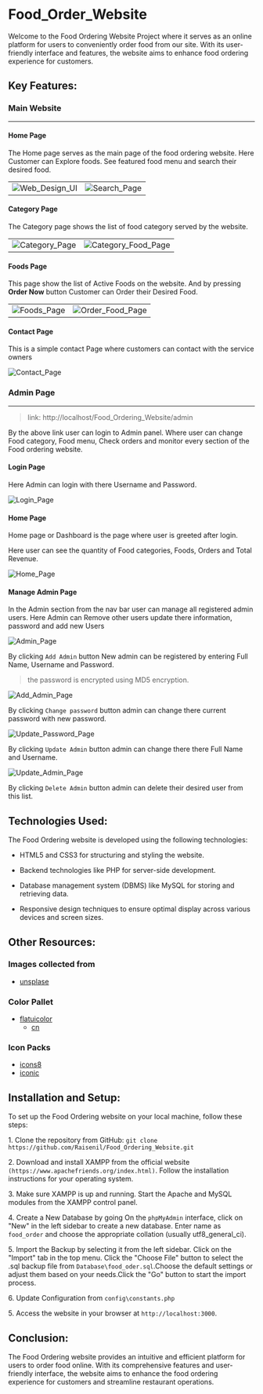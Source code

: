 # Food_Order_Website

Welcome to the Food Ordering Website Project where it serves as an online platform for users to conveniently order food from our site. With its user-friendly interface and features,  the website aims to enhance food ordering experience for customers.



## Key Features:

### Main Website
---

#### Home Page

The Home page serves as the main page of the food ordering website. Here Customer can Explore foods. See featured food menu and search their desired food.

<table>
  <tr>
    <td>
      <img src="images/Web%20Design%20UI.png" alt="Web_Design_UI">
    </td>
    <td>
      <img src="images/Search-Restaurant-Website.png" alt="Search_Page">
    </td>
  </tr>
</table>

#### Category Page

The Category page shows the list of food category served by the website.

<table>
  <tr>
    <td>
      <img src="images/Category-Restaurant-Website.png" alt="Category_Page">
    </td>
    <td>
      <img src="images/Category-food-Restaurant-Website.png" alt="Category_Food_Page">
    </td>
  </tr>
</table>


#### Foods Page
This page show the list of Active Foods on the website. And by pressing **Order Now** button Customer can Order their Desired Food.

<table>
  <tr>
    <td>
      <img src="images/Food-Restaurant-Website.png" alt="Foods_Page">
    </td>
    <td>
      <img src="images/Order-Restaurant-Website.png" alt="Order_Food_Page">
    </td>
  </tr>
</table>

#### Contact Page

This is a simple contact Page where customers can contact with the service owners

<img src="images/Contact-Restaurant-Website.png" alt="Contact_Page">

### Admin Page
---
> link: http://localhost/Food_Ordering_Website/admin

By the above link user can login to Admin panel. Where user can change Food category, Food menu, Check orders and monitor every section of the Food ordering website.

#### Login Page

Here Admin can login with there Username and Password.

<img src="images/Food-Order-Website-Login-Page.png" alt="Login_Page">

#### Home Page

Home page or Dashboard is the page where user is greeted after login.

Here user can see the quantity of Food categories, Foods, Orders and Total Revenue. 

<img src="images/Food-Order-Website-Home-Page.png" alt="Home_Page">

#### Manage Admin Page

In the Admin section from the nav bar user can manage all registered admin users. Here Admin can Remove other users update there information, password and add new Users

<img src="images/Food-Order-Website-Manage-Admin-Page.png" alt="Admin_Page">

By clicking `Add Admin` button New admin can be registered by entering Full Name, Username and Password.

> the password is encrypted using MD5 encryption.

<img src="images/Food-Order-Website-Add-Admin-Page.png" alt="Add_Admin_Page">

By clicking `Change password` button admin can change there current password with new password.

<img src="images/Food-Order-Website-Update-Password-Page.png" alt="Update_Password_Page">

By clicking `Update Admin` button admin can change there there Full Name and Username.

<img src="images/Food-Order-Website-Update-Admin-Page.png" alt="Update_Admin_Page">

By clicking `Delete Admin` button admin can delete their desired user from this list.

## Technologies Used:

The Food Ordering website is developed using the following technologies:

- HTML5 and CSS3 for structuring and styling the website.

- Backend technologies like PHP for server-side development.

- Database management system (DBMS) like MySQL for storing and retrieving data.

- Responsive design techniques to ensure optimal display across various devices and screen sizes.

## Other Resources:

### Images collected from 
- [unsplase](https://unsplash.com/)

### Color Pallet
- [flatuicolor](https://flatuicolors.com/)
  - [cn](https://flatuicolors.com/palette/cn)

### Icon Packs
- [icons8](https://icons8.com/)
- [iconic](https://ionic.io/ionicons)

## Installation and Setup:

To set up the Food Ordering website on your local machine, follow these steps:

1\. Clone the repository from GitHub: `git clone https://github.com/Raisenil/Food_Ordering_Website.git`

2\. Download and install XAMPP from the official website `(https://www.apachefriends.org/index.html)`. Follow the installation instructions for your operating system.

3\. Make sure XAMPP is up and running. Start the Apache and MySQL modules from the XAMPP control panel.

4\. Create a New Database by going On the `phpMyAdmin` interface, click on "New" in the left sidebar to create a new database.
Enter name as `food_order` and choose the appropriate collation (usually utf8_general_ci).

5\. Import the Backup by selecting it from the left sidebar. Click on the "Import" tab in the top menu. Click the "Choose File" button to select the .sql backup file from `Database\food_oder.sql`.Choose the default settings or adjust them based on your needs.Click the "Go" button to start the import process.

6\. Update Configuration from `config\constants.php`

5\. Access the website in your browser at `http://localhost:3000`.

## Conclusion:

The Food Ordering website provides an intuitive and efficient platform for users to order food online. With its comprehensive features and user-friendly interface, the website aims to enhance the food ordering experience for customers and streamline restaurant operations.